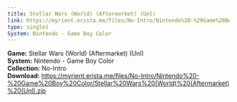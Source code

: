 ```yaml
---
title: Stellar Wars (World) (Aftermarket) (Unl)
link: https://myrient.erista.me/files/No-Intro/Nintendo%20-%20Game%20Boy%20Color/Stellar%20Wars%20(World)%20(Aftermarket)%20(Unl).zip
type: single1
System: Nintendo - Game Boy Color
---
```

<b>Game:</b> Stellar Wars (World) (Aftermarket) (Unl)<br>
<b>System:</b> Nintendo - Game Boy Color<br>
<b>Collection:</b> No-Intro<br>
<b>Download:</b> https://myrient.erista.me/files/No-Intro/Nintendo%20-%20Game%20Boy%20Color/Stellar%20Wars%20(World)%20(Aftermarket)%20(Unl).zip